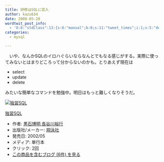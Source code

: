 ```yaml
---
title: 研修はSQLに突入
author: kazu634
date: 2008-05-28
wordtwit_post_info:
  - 'O:8:"stdClass":13:{s:6:"manual";b:0;s:11:"tweet_times";i:1;s:5:"delay";i:0;s:7:"enabled";i:1;s:10:"separation";s:2:"60";s:7:"version";s:3:"3.7";s:14:"tweet_template";b:0;s:6:"status";i:2;s:6:"result";a:0:{}s:13:"tweet_counter";i:2;s:13:"tweet_log_ids";a:1:{i:0;i:4051;}s:9:"hash_tags";a:0:{}s:8:"accounts";a:1:{i:0;s:7:"kazu634";}}'
categories:
  - mysql

---
```

<div class="section">
<p>
    　いや、なんかSQLのイロハぐらいならなんとでもなる感じがする。実際に使ってみないとはまりどころって分からないのかも。とりあえず現在は
</p>
  
<ul>
<li>
      select
</li>
<li>
      update
</li>
<li>
      delete
</li>
</ul>
  
<p>
    みたいな簡単なコマンドを勉強中。明日はもっと難しくなりそうだ。
</p>
  
<div class="hatena-asin-detail">
<a href="http://www.amazon.co.jp/dp/4798102415/?tag=hatena_st1-22&ascsubtag=d-7ibv" onclick="__gaTracker('send', 'event', 'outbound-article', 'http://www.amazon.co.jp/dp/4798102415/?tag=hatena_st1-22&ascsubtag=d-7ibv', '');"><img src="https://images-na.ssl-images-amazon.com/images/I/51Y5HXKX82L._SL160_.jpg" class="hatena-asin-detail-image" alt="独習SQL" title="独習SQL" /></a></p> 
    
<div class="hatena-asin-detail-info">
<p class="hatena-asin-detail-title">
<a href="http://www.amazon.co.jp/dp/4798102415/?tag=hatena_st1-22&ascsubtag=d-7ibv" onclick="__gaTracker('send', 'event', 'outbound-article', 'http://www.amazon.co.jp/dp/4798102415/?tag=hatena_st1-22&ascsubtag=d-7ibv', '独習SQL');">独習SQL</a>
</p>
      
<ul>
<li>
<span class="hatena-asin-detail-label">作者:</span> <a href="http://d.hatena.ne.jp/keyword/%B9%F5%C0%D0%C7%EE%CC%C0" onclick="__gaTracker('send', 'event', 'outbound-article', 'http://d.hatena.ne.jp/keyword/%B9%F5%C0%D0%C7%EE%CC%C0', '黒石博明');" class="keyword">黒石博明</a>,<a href="http://d.hatena.ne.jp/keyword/%C4%B9%C3%AB%C0%EE%CD%B5%B9%D4" onclick="__gaTracker('send', 'event', 'outbound-article', 'http://d.hatena.ne.jp/keyword/%C4%B9%C3%AB%C0%EE%CD%B5%B9%D4', '長谷川裕行');" class="keyword">長谷川裕行</a>
</li>
<li>
<span class="hatena-asin-detail-label">出版社/メーカー:</span> <a href="http://d.hatena.ne.jp/keyword/%E6%C6%B1%CB%BC%D2" onclick="__gaTracker('send', 'event', 'outbound-article', 'http://d.hatena.ne.jp/keyword/%E6%C6%B1%CB%BC%D2', '翔泳社');" class="keyword">翔泳社</a>
</li>
<li>
<span class="hatena-asin-detail-label">発売日:</span> 2002/05
</li>
<li>
<span class="hatena-asin-detail-label">メディア:</span> 単行本
</li>
<li>
<span class="hatena-asin-detail-label">クリック</span>: 2回
</li>
<li>
<a href="http://d.hatena.ne.jp/asin/4798102415" onclick="__gaTracker('send', 'event', 'outbound-article', 'http://d.hatena.ne.jp/asin/4798102415', 'この商品を含むブログ (6件) を見る');" target="_blank">この商品を含むブログ (6件) を見る</a>
</li>
</ul>
</div>
    
<div class="hatena-asin-detail-foot">
</div>
</div>
</div>
